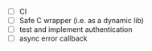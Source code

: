 - [ ] CI
- [ ] Safe C wrapper (i.e. as a dynamic lib)
- [ ] test and implement authentication
- [ ] async error callback

